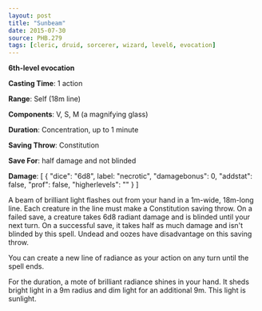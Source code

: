 ```yaml
---
layout: post
title: "Sunbeam"
date: 2015-07-30
source: PHB.279
tags: [cleric, druid, sorcerer, wizard, level6, evocation]
---
```


**6th-level evocation**

**Casting Time**: 1 action

**Range**: Self (18m line)

**Components**: V, S, M (a magnifying glass)

**Duration**: Concentration, up to 1 minute

**Saving Throw**: Constitution

**Save For**: half damage and not blinded

**Damage**: [ { "dice": "6d8", label: "necrotic", "damagebonus": 0, "addstat": false, "prof": false, "higherlevels": "" } ]

A beam of brilliant light flashes out from your hand in a 1m-wide, 18m-long line. Each creature in the line must make a Constitution saving throw. On a failed save, a creature takes 6d8 radiant damage and is blinded until your next turn. On a successful save, it takes half as much damage and isn't blinded by this spell. Undead and oozes have disadvantage on this saving throw.

You can create a new line of radiance as your action on any turn until the spell ends.

For the duration, a mote of brilliant radiance shines in your hand. It sheds bright light in a 9m radius and dim light for an additional 9m. This light is sunlight.
